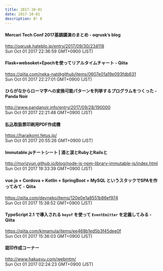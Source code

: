 ```yaml
---
title: 2017-10-01
date: 2017-10-01
description: B! 8
---
```


#### Mercari Tech Conf 2017基調講演のまとめ - oqrusk’s blog
http://oqrusk.hateblo.jp/entry/2017/09/30/234118<br>
Sun Oct 01 2017 22:36:59 GMT+0900 (JST)<br>


#### Flask+websoket+Epochを使ってリアルタイムチャート - Qiita
https://qiita.com/neka-nat@github/items/0607e01a19e093fdb631<br>
Sun Oct 01 2017 22:27:01 GMT+0900 (JST)<br>


#### ひらがなからローマ字への変換可能パターンを列挙するプログラムをつくった - Panda Noir
http://www.pandanoir.info/entry/2017/09/28/190000<br>
Sun Oct 01 2017 22:21:48 GMT+0900 (JST)<br>


#### 払込取扱票印刷用PDF作成機
https://haraikomi.fetus.jp/<br>
Sun Oct 01 2017 20:55:26 GMT+0900 (JST)<br>


#### Immutable.jsチートシート | 酒と涙とRubyとRailsと
http://morizyun.github.io/blog/node-js-npm-library-immutable-js/index.html<br>
Sun Oct 01 2017 19:33:39 GMT+0900 (JST)<br>


#### vue.js + Cordova + Kotlin + SpringBoot + MySQL というスタックでSPAを作ってみて - Qiita
https://qiita.com/devneko/items/120e0e1a8551b86ef974<br>
Sun Oct 01 2017 15:38:52 GMT+0900 (JST)<br>


#### TypeScript 2.1 で導入される `keyof` を使って `EventEmitter` を定義してみる - Qiita
https://qiita.com/kimamula/items/ee468b1ed5b3f45dee0f<br>
Sun Oct 01 2017 15:36:03 GMT+0900 (JST)<br>


#### 認印作成コーナー
http://www.hakusyu.com/webmtm/<br>
Sun Oct 01 2017 02:24:23 GMT+0900 (JST)<br>


